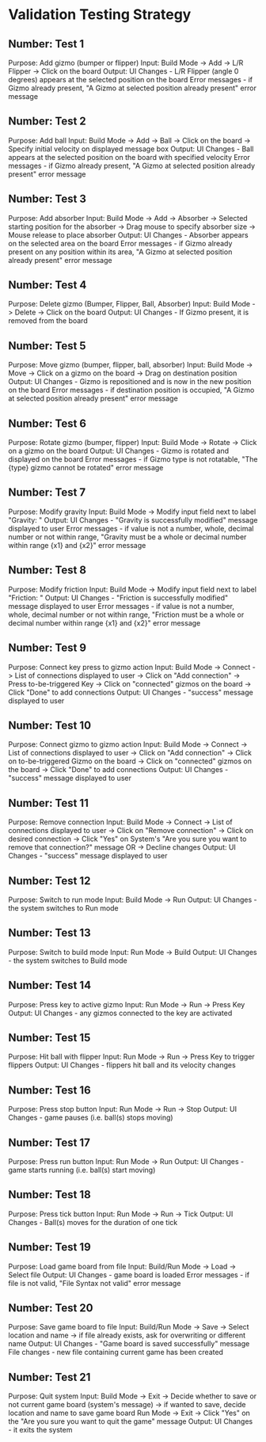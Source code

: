 # Validation Testing Strategy

## Number:  Test 1
   Purpose: Add gizmo (bumper or flipper)
   Input:   Build Mode -> Add -> L/R Flipper -> Click on the board
   Output:  UI Changes     - L/R Flipper (angle 0 degrees) appears
                             at the selected position on the board
            Error messages - if Gizmo already present, "A Gizmo at
                             selected position already present"
                             error message

## Number:  Test 2
   Purpose: Add ball
   Input:   Build Mode -> Add -> Ball -> Click on the board -> Specify
                initial velocity on displayed message box
   Output:  UI Changes     - Ball appears at the selected position
                             on the board with specified velocity
            Error messages - if Gizmo already present, "A Gizmo at
                             selected position already present"
                             error message

## Number:  Test 3
   Purpose: Add absorber
   Input:   Build Mode -> Add -> Absorber
                -> Selected starting position for the absorber
                -> Drag mouse to specify absorber size
                -> Mouse release to place absorber
   Output:  UI Changes     - Absorber appears on the selected
                             area on the board
            Error messages - if Gizmo already present on any position
                             within its area, "A Gizmo at
                             selected position already present"
                             error message
## Number:  Test 4
   Purpose: Delete gizmo (Bumper, Flipper, Ball, Absorber)
   Input:   Build Mode -> Delete -> Click on the board
   Output:  UI Changes     - If Gizmo present, it is removed
                             from the board

## Number:  Test 5
   Purpose: Move gizmo (bumper, flipper, ball, absorber)
   Input:   Build Mode -> Move -> Click on a gizmo on the board
                               -> Drag on destination position
   Output:  UI Changes     - Gizmo is repositioned and is now in
                             the new position on the board
            Error messages - if destination position is occupied, "A Gizmo at
                             selected position already present"
                             error message

## Number:  Test 6
   Purpose: Rotate gizmo (bumper, flipper)
   Input:   Build Mode -> Rotate -> Click on a gizmo on the board
   Output:  UI Changes     - Gizmo is rotated and displayed on the board
            Error messages - if Gizmo type is not rotatable, "The {type}
                             gizmo cannot be rotated" error message

## Number:  Test 7
   Purpose: Modify gravity
   Input:   Build Mode -> Modify input field next to label "Gravity: "
   Output:  UI Changes     - "Gravity is successfully modified"
                             message displayed to user
            Error messages - if value is not a number, whole, decimal number or
                             not within range,
                             "Gravity must be a whole or decimal number within
                             range {x1} and {x2}"
                             error message

## Number:  Test 8
   Purpose: Modify friction
   Input:   Build Mode -> Modify input field next to label "Friction: "
   Output:  UI Changes     - "Friction is successfully modified"
                             message displayed to user
            Error messages - if value is not a number, whole, decimal number or
                             not within range,
                             "Friction must be a whole or decimal number within
                             range {x1} and {x2}"
                             error message

## Number:  Test 9
   Purpose: Connect key press to gizmo action
   Input:   Build Mode -> Connect -> List of connections displayed to user
                                  -> Click on "Add connection"
                                  -> Press to-be-triggered Key
                                  -> Click on "connected" gizmos on the board
                                  -> Click "Done" to add connections
   Output:  UI Changes - "success" message displayed to user

## Number:  Test 10
   Purpose: Connect gizmo to gizmo action
   Input:   Build Mode -> Connect -> List of connections displayed to user
                                  -> Click on "Add connection"
                                  -> Click on to-be-triggered Gizmo on the board
                                  -> Click on "connected" gizmos on the board
                                  -> Click "Done" to add connections
   Output:  UI Changes - "success" message displayed to user

## Number:  Test 11
   Purpose: Remove connection
   Input:   Build Mode -> Connect -> List of connections displayed to user
                                  -> Click on "Remove connection"
                                  -> Click on desired connection
                                  -> Click "Yes" on System's "Are you sure you
                                     want to remove that connection?" message
                                     OR
                                  -> Decline changes
   Output:  UI Changes - "success" message displayed to user

## Number:  Test 12
   Purpose: Switch to run mode
   Input:   Build Mode -> Run
   Output:  UI Changes - the system switches to Run mode

## Number:  Test 13
   Purpose: Switch to build mode
   Input:   Run Mode -> Build
   Output:  UI Changes - the system switches to Build mode

## Number:  Test 14
   Purpose: Press key to active gizmo
   Input:   Run Mode -> Run -> Press Key
   Output:  UI Changes - any gizmos connected to the key are activated

## Number:  Test 15
   Purpose: Hit ball with flipper
   Input:   Run Mode -> Run -> Press Key to trigger flippers
   Output:  UI Changes - flippers hit ball and its velocity changes

## Number:  Test 16
   Purpose: Press stop button
   Input:   Run Mode -> Run -> Stop
   Output:  UI Changes - game pauses (i.e. ball(s) stops moving)

## Number:  Test 17
   Purpose: Press run button
   Input:   Run Mode -> Run
   Output:  UI Changes - game starts running (i.e. ball(s) start moving)

## Number:  Test 18
   Purpose: Press tick button
   Input:   Run Mode -> Run -> Tick
   Output:  UI Changes - Ball(s) moves for the duration of one tick

## Number:  Test 19
   Purpose: Load game board from file
   Input:   Build/Run Mode -> Load -> Select file
   Output:  UI Changes     - game board is loaded
            Error messages - if file is not valid, "File Syntax not valid"
                             error message

## Number:  Test 20
   Purpose: Save game board to file
   Input:   Build/Run Mode -> Save -> Select location and name
                    -> if file already exists, ask for overwriting or different name
   Output:  UI Changes     - "Game board is saved successfully" message
            File changes   - new file containing current game has been created

## Number:  Test 21
   Purpose: Quit system
   Input:   Build Mode -> Exit -> Decide whether to save or not current game board (system's
                                  message)
                       -> if wanted to save, decide location and name to save game board
            Run Mode -> Exit -> Click "Yes" on the "Are you sure you want to quit the game"
                                message
   Output:  UI Changes - it exits the system
